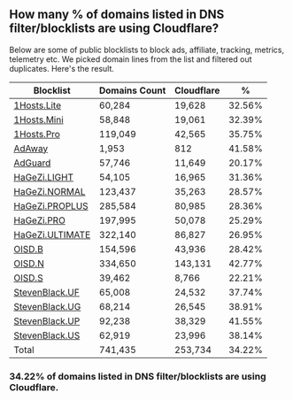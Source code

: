 ## How many % of domains listed in DNS filter/blocklists are using Cloudflare?


Below are some of public blocklists to block ads, affiliate, tracking, metrics, telemetry etc.
We picked domain lines from the list and filtered out duplicates.
Here's the result.


| Blocklist | Domains Count | Cloudflare | % |
| --- | --- | --- | --- |
| [1Hosts.Lite](https://raw.githubusercontent.com/badmojr/1Hosts/master/Lite/hosts.win) | 60,284 | 19,628 | 32.56% |
| [1Hosts.Mini](https://raw.githubusercontent.com/badmojr/1Hosts/master/mini/hosts.win) | 58,848 | 19,061 | 32.39% |
| [1Hosts.Pro](https://raw.githubusercontent.com/badmojr/1Hosts/master/Pro/hosts.win) | 119,049 | 42,565 | 35.75% |
| [AdAway](https://raw.githubusercontent.com/AdAway/adaway.github.io/master/hosts.txt) | 1,953 | 812 | 41.58% |
| [AdGuard](https://adguardteam.github.io/AdGuardSDNSFilter/Filters/filter.txt) | 57,746 | 11,649 | 20.17% |
| [HaGeZi.LIGHT](https://raw.githubusercontent.com/hagezi/dns-blocklists/main/hosts/light.txt) | 54,105 | 16,965 | 31.36% |
| [HaGeZi.NORMAL](https://raw.githubusercontent.com/hagezi/dns-blocklists/main/hosts/multi.txt) | 123,437 | 35,263 | 28.57% |
| [HaGeZi.PROPLUS](https://raw.githubusercontent.com/hagezi/dns-blocklists/main/hosts/pro.plus.txt) | 285,584 | 80,985 | 28.36% |
| [HaGeZi.PRO](https://raw.githubusercontent.com/hagezi/dns-blocklists/main/hosts/pro.txt) | 197,995 | 50,078 | 25.29% |
| [HaGeZi.ULTIMATE](https://raw.githubusercontent.com/hagezi/dns-blocklists/main/hosts/ultimate.txt) | 322,140 | 86,827 | 26.95% |
| [OISD.B](https://big.oisd.nl/dnsmasq) | 154,596 | 43,936 | 28.42% |
| [OISD.N](https://nsfw.oisd.nl/dnsmasq) | 334,650 | 143,131 | 42.77% |
| [OISD.S](https://small.oisd.nl/dnsmasq) | 39,462 | 8,766 | 22.21% |
| [StevenBlack.UF](https://raw.githubusercontent.com/StevenBlack/hosts/master/alternates/fakenews/hosts) | 65,008 | 24,532 | 37.74% |
| [StevenBlack.UG](https://raw.githubusercontent.com/StevenBlack/hosts/master/alternates/gambling/hosts) | 68,214 | 26,545 | 38.91% |
| [StevenBlack.UP](https://raw.githubusercontent.com/StevenBlack/hosts/master/alternates/porn/hosts) | 92,238 | 38,329 | 41.55% |
| [StevenBlack.US](https://raw.githubusercontent.com/StevenBlack/hosts/master/alternates/social/hosts) | 62,919 | 23,996 | 38.14% |
| Total | 741,435 | 253,734 | 34.22% |


### 34.22% of domains listed in DNS filter/blocklists are using Cloudflare.